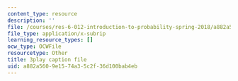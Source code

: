 ```yaml
---
content_type: resource
description: ''
file: /courses/res-6-012-introduction-to-probability-spring-2018/a882a5609e1574a35c2f36d100bab4eb_3vMZtGUdTVw.srt
file_type: application/x-subrip
learning_resource_types: []
ocw_type: OCWFile
resourcetype: Other
title: 3play caption file
uid: a882a560-9e15-74a3-5c2f-36d100bab4eb
---
```

